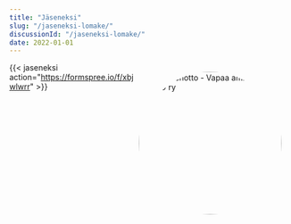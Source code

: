 ```yaml
---
title: "Jäseneksi"
slug: "/jaseneksi-lomake/"
discussionId: "/jaseneksi-lomake/"
date: 2022-01-01
---
```


<img id="my-photo" alt=" Yhteydenotto - Vapaa ammattiliitto - VALO ry" src="/yhteydenotto/yhteydenotto-puhelin.jpg">
<style>
#my-photo {
    width: 16rem;
    margin:0;
    padding: 0;
    margin: 1rem 1rem 0.5rem 0;
    border-radius: 50%;
    clear: both;
}
@media screen and (min-width: 400px) {
    #my-photo {
        float: right;
    }
}
</style>

{{< jaseneksi action="https://formspree.io/f/xbjwlwrr" >}}
